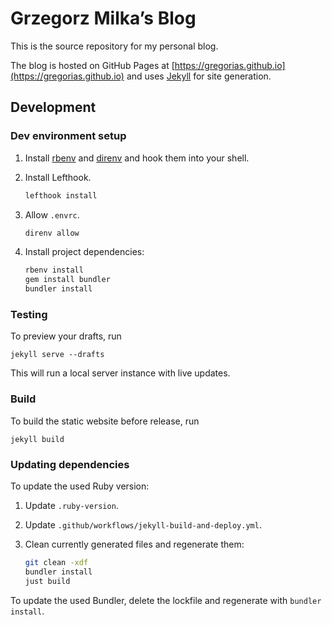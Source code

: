 # Grzegorz Milka’s Blog

This is the source repository for my personal blog.

The blog is hosted on GitHub Pages at
[https://gregorias.github.io](https://gregorias.github.io) and uses
[Jekyll](https://jekyllrb.com/) for site generation.

## Development

### Dev environment setup

1. Install [rbenv](https://github.com/rbenv/rbenv) and
   [direnv](https://direnv.net/) and hook them into your shell.
1. Install Lefthook.

   ```bash
   lefthook install
   ```

1. Allow `.envrc`.

   ```bash
   direnv allow
   ```

1. Install project dependencies:

    ```bash
    rbenv install
    gem install bundler
    bundler install
    ```

### Testing

To preview your drafts, run

```shell
jekyll serve --drafts
```

This will run a local server instance with live updates.

### Build

To build the static website before release, run

```shell
jekyll build
```

### Updating dependencies

To update the used Ruby version:

1. Update `.ruby-version`.
2. Update `.github/workflows/jekyll-build-and-deploy.yml`.
3. Clean currently generated files and regenerate them:

    ```bash
    git clean -xdf
    bundler install
    just build
    ```

To update the used Bundler, delete the lockfile and regenerate with
`bundler install`.
